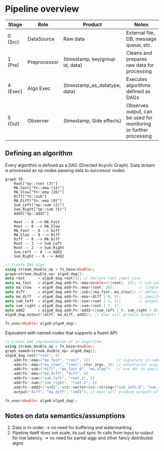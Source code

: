 # Pipeline overview

| Stage     | Role        | Product                                   | Notes                                                               |
|-----------|-------------|-------------------------------------------|---------------------------------------------------------------------|
| 0 (Src)   | DataSource  | Raw data                                  | External file, DB, message queue, etc.                              |
| 1 (Pre)   | Preprocessor| (timestamp, key/group id, data)           | Cleans and prepares raw data for processing                         |
| 4 (Exec)  | Algo Exec   | (timestamp_as_datatype, data)             | Executes algorithms defined as DAGs                                 |
| 5 (Out)   | Observer    | (timestamp, Side effects)                 | Observes output, can be used for monitoring or further processing   |

## Defining an algorithm

Every algorithm is defined as a DAG (Directed Acyclic Graph). Data stream is processed as op nodes passing data to successor nodes.

```mermaid
graph TD
    Root["op::root (3)"]
    MA_Fast["fn::ema (12)"]
    MA_Slow["fn::ema (26)"]
    Diff["fn::sub"]
    MA_Diff["fn::ema (9)"]
    Sum_Left["op::sum (2)"]
    Sum_Right["op::sum (5)"]
    Add2["op::add2"]

    Root -- 0 --> MA_Fast
    Root -- 0 --> MA_Slow
    MA_Fast -- 0 --> Diff
    MA_Slow -- 0 --> Diff
    Diff -- 0 --> MA_Diff
    Root -- 1 --> Sum_Left
    Root -- 2 --> Sum_Right
    Sum_Left -- 0 --> Add2
    Sum_Right -- 0 --> Add2
```

```cpp
// Create DAG algo
using stream_double_op = fn_base<double>;
graph<stream_double_op> algo0_dag{};
auto root      = algo0_dag.root(3); // declare root input size
auto ma_fast   = algo0_dag.add<fn::ema<double>>({root}, 12); // can use concrete type as well
auto ma_slow   = algo0_dag.add<fn::ema>(root, 26);           // single pred dont need init list
auto diff      = algo0_dag.add<fn::sub>({ma_fast, ma_slow}); // default port 0
auto ma_diff   = algo0_dag.add<fn::ema>(diff | 0, 9);        // specify port: output[0] of diff node
auto sum_left  = algo0_dag.add<fn::sum>(root | 1, 2);        // output[1] of root node
auto sum_right = algo0_dag.add<fn::sum>(root | 2, 5);
auto add2      = algo0_dag.add<fn::add2>({sum_left | 0, sum_right | 0});
algo0_dag.output({diff, ma_diff, add2}); // exec will produce outputs of diff, ma_diff and add2

fn_exec<double> algo0(algo0_dag);
```

Equivalent with named nodes that supports a fluent API:

```cpp
// Create DAG representation of an algorithm
using stream_double_op = fn_base<double>;
graph_named<stream_double_op> algo0_dag{};
algo0_dag.root("root", 3)
   .add<fn::ema>("ma_fast", "root", 12)            // signature is name, predecessors..., constructor args...
   .add<fn::ema>("ma_slow", "root", ctor_args, 26) // constructor args are detected by first non-string arg, use ctor_args to disambiguate if necessary
   .add<fn::sub>("diff", "ma_fast.0", "ma_slow")   // use dot to specify port, or default to port 0
   .add<fn::ema>("ma_diff", "diff", 9)
   .add<fn::sum>("sum_left", "root.1", 2)
   .add<fn::sum>("sum_right", "root.2", 5)
   .add<fn::add2>("add2", std::vector<std::string>{"sum_left.0", "sum_right.0"}) // can also provide a range of predecessors
   .output("diff", "ma_diff", "add2"); // exec will produce outputs of diff, ma_diff and add2

fn_exec<double> algo0(algo0_dag);
```

## Notes on data semantics/assumptions

1. Data is in-order. -> no need for buffering and watermarking
2. Pipeline itself does not scale, its just sync fn calls from input to output for low latency. -> no need for partial aggr and other fancy distributed algos
